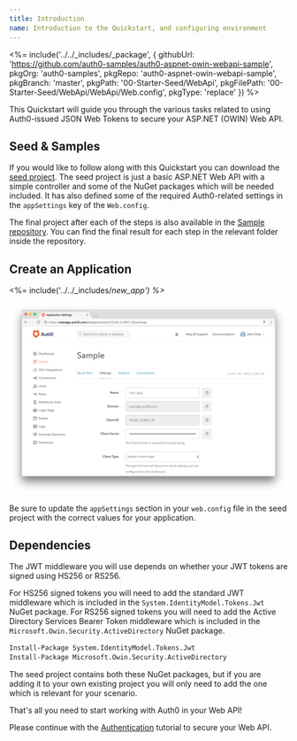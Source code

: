 ```yaml
---
title: Introduction
name: Introduction to the Quickstart, and configuring environment
---
```


<%= include('../../_includes/_package', {
  githubUrl: 'https://github.com/auth0-samples/auth0-aspnet-owin-webapi-sample',
  pkgOrg: 'auth0-samples',
  pkgRepo: 'auth0-aspnet-owin-webapi-sample',
  pkgBranch: 'master',
  pkgPath: '00-Starter-Seed/WebApi',
  pkgFilePath: '00-Starter-Seed/WebApi/WebApi/Web.config',
  pkgType: 'replace'
}) %>



This Quickstart will guide you through the various tasks related to using Auth0-issued JSON Web Tokens to secure your ASP.NET (OWIN) Web API.

## Seed & Samples

If you would like to follow along with this Quickstart you can download the [seed project](https://github.com/auth0-samples/auth0-aspnet-owin-webapi-sample/tree/master/00-Starter-Seed). The seed project is just a basic ASP.NET Web API with a simple controller and some of the NuGet packages which will be needed included. It has also defined some of the required Auth0-related settings in the `appSettings` key of the `Web.config`.

The final project after each of the steps is also available in the [Sample repository](https://github.com/auth0-samples/auth0-aspnet-owin-webapi-sample). You can find the final result for each step in the relevant folder inside the repository.

## Create an Application

<%= include('../../_includes/_new_app') %>_

![App Dashboard](/media/articles/angularjs/app_dashboard.png)

Be sure to update the `appSettings` section in your `web.config` file in the seed project with the correct values for your application.

## Dependencies

The JWT middleware you will use depends on whether your JWT tokens are signed using HS256 or RS256.

For HS256 signed tokens you will need to add the standard JWT middleware which is included in the `System.IdentityModel.Tokens.Jwt` NuGet package. For RS256 signed tokens you will need to add the Active Directory Services Bearer Token middleware which is included in the `Microsoft.Owin.Security.ActiveDirectory` NuGet package.

```bash
Install-Package System.IdentityModel.Tokens.Jwt
Install-Package Microsoft.Owin.Security.ActiveDirectory
```

The seed project contains both these NuGet packages, but if you are adding it to your own existing project you will only need to add the one which is relevant for your scenario.

That's all you need to start working with Auth0 in your Web API!

Please continue with the [Authentication](/quickstart/backend/webapi-owin/01-authentication-rs256) tutorial to secure your Web API.

